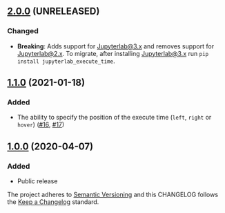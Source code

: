 ## [2.0.0](https://github.com/deshaw/jupyterlab-execute-time/compare/v1.1.0...v2.0.0) (UNRELEASED)

### Changed

- **Breaking**: Adds support for Jupyterlab@3.x and removes support for Jupyterlab@2.x. To migrate, after installing Jupyterlab@3.x run `pip install jupyterlab_execute_time`.

## [1.1.0](https://github.com/deshaw/jupyterlab-execute-time/compare/v1.0.0...v1.1.0) (2021-01-18)

### Added

- The ability to specify the position of the execute time (`left`, `right` or `hover`) ([#16](https://github.com/deshaw/jupyterlab-execute-time/pull/16), [#17](https://github.com/deshaw/jupyterlab-execute-time/pull/17))

## [1.0.0](https://github.com/deshaw/jupyterlab-execute-time/compare/v1.0.0...v1.0.0) (2020-04-07)

### Added

- Public release

The project adheres to [Semantic Versioning](https://semver.org/spec/v2.0.0.html) and
this CHANGELOG follows the [Keep a Changelog](https://keepachangelog.com/en/1.0.0/) standard.
